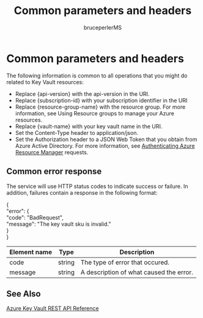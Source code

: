﻿---
title: "Common parameters and headers"
ms.custom: ""
ms.date: "2016-11-10"
ms.prod: "azure"
ms.reviewer: ""
ms.service: "key-vault"
ms.suite: ""
ms.tgt_pltfrm: ""
ms.topic: "reference"
applies_to: 
  - "Azure Key Vault"
ms.assetid: 15d13ca9-d6e8-4e54-ac5e-0ed9400fb15b
author: "bruceperlerMS"
ms.author: "bruceper"
manager: "mbaldwin"
translation.priority.mt: 
  - "de-de"
  - "es-es"
  - "fr-fr"
  - "it-it"
  - "ja-jp"
  - "ko-kr"
  - "pt-br"
  - "ru-ru"
  - "zh-cn"
  - "zh-tw"
---
# Common parameters and headers

The following information is common to all operations that you might do related to Key Vault resources:

- Replace {api-version} with the api-version in the URI.
- Replace {subscription-id} with your subscription identifier in the URI
- Replace {resource-group-name} with the resource group. For more information, see Using Resource groups to manage your Azure resources.
- Replace {vault-name} with your key vault name in the URI.
- Set the Content-Type header to application/json.
- Set the Authorization header to a JSON Web Token that you obtain from Azure Active Directory. For more information, see [Authenticating Azure Resource Manager](authentication--requests-and-responses.md) requests.

## Common error response
The service will use HTTP status codes to indicate success or failure. In addition, failures contain a response in the following format:

   {  
     "error": {  
     "code": "BadRequest",  
     "message": "The key vault sku is invalid."  
     }  
   }  

|Element name | Type | Description |
|---|---|---|
| code | string | The type of error that occured.|
| message | string | A description of what caused the error. |



## See Also
 [Azure Key Vault REST API Reference](../keyvault/index.md)

